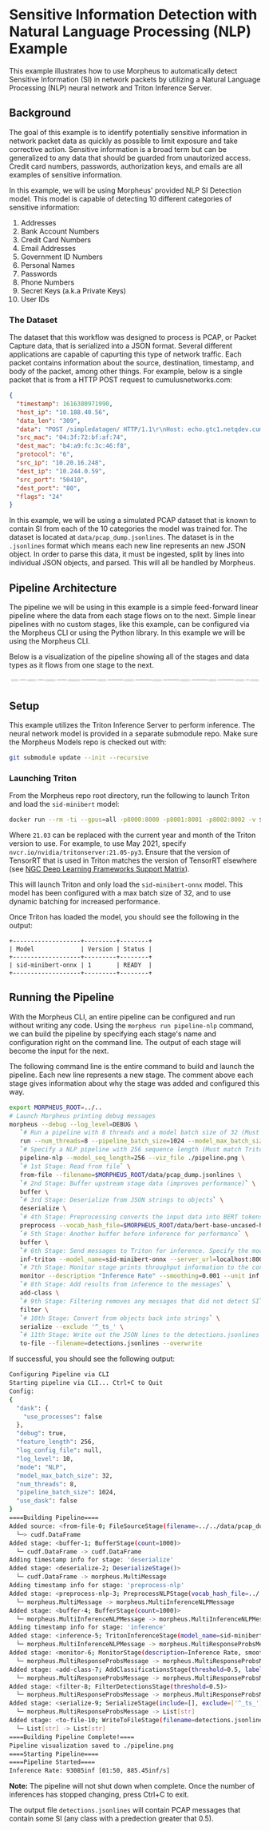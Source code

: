 <!--
SPDX-FileCopyrightText: Copyright (c) 2021, NVIDIA CORPORATION & AFFILIATES. All rights reserved.
SPDX-License-Identifier: Apache-2.0

Licensed under the Apache License, Version 2.0 (the "License");
you may not use this file except in compliance with the License.
You may obtain a copy of the License at

http://www.apache.org/licenses/LICENSE-2.0

Unless required by applicable law or agreed to in writing, software
distributed under the License is distributed on an "AS IS" BASIS,
WITHOUT WARRANTIES OR CONDITIONS OF ANY KIND, either express or implied.
See the License for the specific language governing permissions and
limitations under the License.
-->

# Sensitive Information Detection with Natural Language Processing (NLP) Example

This example illustrates how to use Morpheus to automatically detect Sensitive Information (SI) in network packets by utilizing a Natural Language Processing (NLP) neural network and Triton Inference Server.

## Background

The goal of this example is to identify potentially sensitive information in network packet data as quickly as possible to limit exposure and take corrective action. Sensitive information is a broad term but can be generalized to any data that should be guarded from unautorized access. Credit card numbers, passwords, authorization keys, and emails are all examples of sensitive information.

In this example, we will be using Morpheus' provided NLP SI Detection model. This model is capable of detecting 10 different categories of sensitive information:

1. Addresses
2. Bank Account Numbers
3. Credit Card Numbers
4. Email Addresses
5. Government ID Numbers
6. Personal Names
7. Passwords
8. Phone Numbers
9. Secret Keys (a.k.a Private Keys)
10. User IDs

### The Dataset

The dataset that this workflow was designed to process is PCAP, or Packet Capture data, that is serialized into a JSON format. Several different applications are capable of capurting this type of network traffic. Each packet contains information about the source, destination, timestamp, and body of the packet, among other things. For example, below is a single packet that is from a HTTP POST request to cumulusnetworks.com:

```json
{
  "timestamp": 1616380971990,
  "host_ip": "10.188.40.56",
  "data_len": "309",
  "data": "POST /simpledatagen/ HTTP/1.1\r\nHost: echo.gtc1.netqdev.cumulusnetworks.com\r\nUser-Agent: python-requests/2.22.0\r\nAccept-Encoding: gzip, deflate\r\nAccept: */*\r\nConnection: keep-alive\r\nContent-Length: 73\r\nContent-Type: application/json\r\n\r\n",
  "src_mac": "04:3f:72:bf:af:74",
  "dest_mac": "b4:a9:fc:3c:46:f8",
  "protocol": "6",
  "src_ip": "10.20.16.248",
  "dest_ip": "10.244.0.59",
  "src_port": "50410",
  "dest_port": "80",
  "flags": "24"
}
```

In this example, we will be using a simulated PCAP dataset that is known to contain SI from each of the 10 categories the model was trained for. The dataset is located at `data/pcap_dump.jsonlines`. The dataset is in the `.jsonlines` format which means each new line represents an new JSON object. In order to parse this data, it must be ingested, split by lines into individual JSON objects, and parsed. This will all be handled by Morpheus.

## Pipeline Architecture

The pipeline we will be using in this example is a simple feed-forward linear pipeline where the data from each stage flows on to the next. Simple linear pipelines with no custom stages, like this example, can be configured via the Morpheus CLI or using the Python library. In this example we will be using the Morpheus CLI.

Below is a visualization of the pipeline showing all of the stages and data types as it flows from one stage to the next.

![Pipeline](pipeline.png)


## Setup

This example utilizes the Triton Inference Server to perform inference. The neural network model is provided in a separate submodule repo. Make sure the Morpheus Models repo is checked out with:

```bash
git submodule update --init --recursive
```

### Launching Triton

From the Morpheus repo root directory, run the following to launch Triton and load the `sid-minibert` model:

```bash
docker run --rm -ti --gpus=all -p8000:8000 -p8001:8001 -p8002:8002 -v $PWD/models:/models nvcr.io/nvidia/tritonserver:21.03-py3 tritonserver --model-repository=/models/triton-model-repo --exit-on-error=false --model-control-mode=explicit --load-model sid-minibert-onnx
```

Where `21.03` can be replaced with the current year and month of the Triton version to use. For example, to use May 2021, specify `nvcr.io/nvidia/tritonserver:21.05-py3`. Ensure that the version of TensorRT that is used in Triton matches the version of TensorRT elsewhere (see [NGC Deep Learning Frameworks Support Matrix](https://docs.nvidia.com/deeplearning/frameworks/support-matrix/index.html)).

This will launch Triton and only load the `sid-minibert-onnx` model. This model has been configured with a max batch size of 32, and to use dynamic batching for increased performance.

Once Triton has loaded the model, you should see the following in the output:

```
+-------------------+---------+--------+
| Model             | Version | Status |
+-------------------+---------+--------+
| sid-minibert-onnx | 1       | READY  |
+-------------------+---------+--------+
```


## Running the Pipeline

With the Morpheus CLI, an entire pipeline can be configured and run without writing any code. Using the `morpheus run pipeline-nlp` command, we can build the pipeline by specifying each stage's name and configuration right on the command line. The output of each stage will become the input for the next.

The following command line is the entire command to build and launch the pipeline. Each new line represents a new stage. The comment above each stage gives information about why the stage was added and configured this way.

```bash
export MORPHEUS_ROOT=../..
# Launch Morpheus printing debug messages
morpheus --debug --log_level=DEBUG \
   `# Run a pipeline with 8 threads and a model batch size of 32 (Must match Triton config)` \
   run --num_threads=8 --pipeline_batch_size=1024 --model_max_batch_size=32 \
   `# Specify a NLP pipeline with 256 sequence length (Must match Triton config)` \
   pipeline-nlp --model_seq_length=256 --viz_file ./pipeline.png \
   `# 1st Stage: Read from file` \
   from-file --filename=$MORPHEUS_ROOT/data/pcap_dump.jsonlines \
   `# 2nd Stage: Buffer upstream stage data (improves performance)` \
   buffer \
   `# 3rd Stage: Deserialize from JSON strings to objects` \
   deserialize \
   `# 4th Stage: Preprocessing converts the input data into BERT tokens` \
   preprocess --vocab_hash_file=$MORPHEUS_ROOT/data/bert-base-uncased-hash.txt --do_lower_case=True \
   `# 5th Stage: Another buffer before inference for performance` \
   buffer \
   `# 6th Stage: Send messages to Triton for inference. Specify the model loaded in Setup` \
   inf-triton --model_name=sid-minibert-onnx --server_url=localhost:8001 --force_convert_inputs=True \
   `# 7th Stage: Monitor stage prints throughput information to the console` \
   monitor --description "Inference Rate" --smoothing=0.001 --unit inf \
   `# 8th Stage: Add results from inference to the messages` \
   add-class \
   `# 9th Stage: Filtering removes any messages that did not detect SI` \
   filter \
   `# 10th Stage: Convert from objects back into strings` \
   serialize --exclude '^_ts_' \
   `# 11th Stage: Write out the JSON lines to the detections.jsonlines file` \
   to-file --filename=detections.jsonlines --overwrite
```

If successful, you should see the following output:

```bash
Configuring Pipeline via CLI
Starting pipeline via CLI... Ctrl+C to Quit
Config:
{
  "dask": {
    "use_processes": false
  },
  "debug": true,
  "feature_length": 256,
  "log_config_file": null,
  "log_level": 10,
  "mode": "NLP",
  "model_max_batch_size": 32,
  "num_threads": 8,
  "pipeline_batch_size": 1024,
  "use_dask": false
}
====Building Pipeline====
Added source: <from-file-0; FileSourceStage(filename=../../data/pcap_dump.jsonlines, iterative=None)>
  └─> cudf.DataFrame
Added stage: <buffer-1; BufferStage(count=1000)>
  └─ cudf.DataFrame -> cudf.DataFrame
Adding timestamp info for stage: 'deserialize'
Added stage: <deserialize-2; DeserializeStage()>
  └─ cudf.DataFrame -> morpheus.MultiMessage
Adding timestamp info for stage: 'preprocess-nlp'
Added stage: <preprocess-nlp-3; PreprocessNLPStage(vocab_hash_file=../../data/bert-base-uncased-hash.txt, truncation=False, do_lower_case=True, add_special_tokens=False, stride=-1)>
  └─ morpheus.MultiMessage -> morpheus.MultiInferenceNLPMessage
Added stage: <buffer-4; BufferStage(count=1000)>
  └─ morpheus.MultiInferenceNLPMessage -> morpheus.MultiInferenceNLPMessage
Adding timestamp info for stage: 'inference'
Added stage: <inference-5; TritonInferenceStage(model_name=sid-minibert-onnx, server_url=localhost:8001, force_convert_inputs=True)>
  └─ morpheus.MultiInferenceNLPMessage -> morpheus.MultiResponseProbsMessage
Added stage: <monitor-6; MonitorStage(description=Inference Rate, smoothing=0.001, unit=inf, determine_count_fn=None)>
  └─ morpheus.MultiResponseProbsMessage -> morpheus.MultiResponseProbsMessage
Added stage: <add-class-7; AddClassificationsStage(threshold=0.5, labels_file=None, labels=['address', 'bank_acct', 'credit_card', 'email', 'govt_id', 'name', 'password', 'phone_num', 'secret_keys', 'user'], prefix=si_)>
  └─ morpheus.MultiResponseProbsMessage -> morpheus.MultiResponseProbsMessage
Added stage: <filter-8; FilterDetectionsStage(threshold=0.5)>
  └─ morpheus.MultiResponseProbsMessage -> morpheus.MultiResponseProbsMessage
Added stage: <serialize-9; SerializeStage(include=[], exclude=['^_ts_'], as_cudf_df=False)>
  └─ morpheus.MultiResponseProbsMessage -> List[str]
Added stage: <to-file-10; WriteToFileStage(filename=detections.jsonlines, overwrite=True)>
  └─ List[str] -> List[str]
====Building Pipeline Complete!====
Pipeline visualization saved to ./pipeline.png
====Starting Pipeline====
====Pipeline Started====
Inference Rate: 93085inf [01:50, 885.45inf/s]
```

**Note:** The pipeline will not shut down when complete. Once the number of inferences has stopped changing, press Ctrl+C to exit.

The output file `detections.jsonlines` will contain PCAP messages that contain some SI (any class with a predection greater that 0.5).
